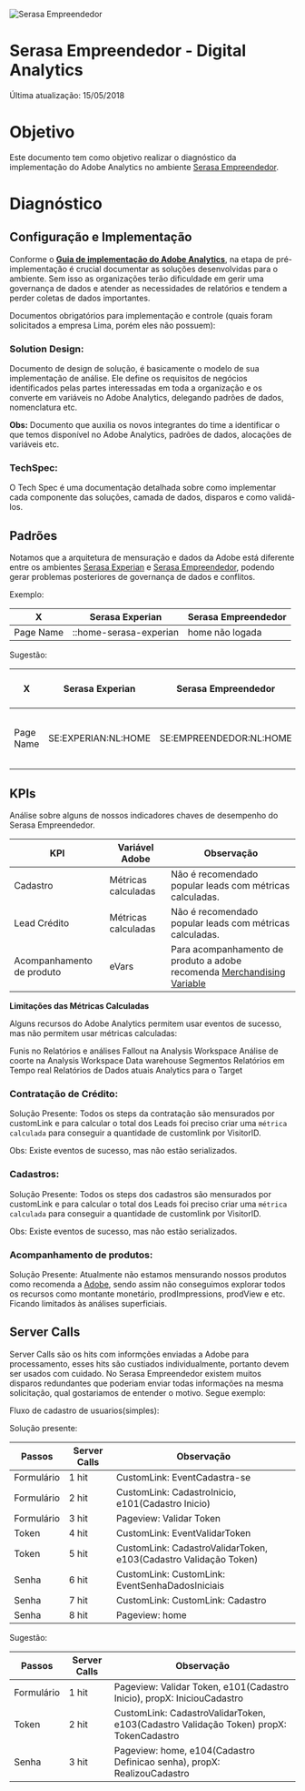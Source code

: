 ![Serasa Empreendedor](https://pablosandri.github.io/sandbox/empreendedor.jpg)

# Serasa Empreendedor - Digital Analytics

Última atualização: 15/05/2018

# Objetivo

Este documento tem como objetivo realizar o diagnóstico da implementação do Adobe Analytics no ambiente [Serasa Empreendedor](https://www.serasaempreendedor.com.br/).

# Diagnóstico 

## Configuração e Implementação

Conforme o [**Guia de implementação do Adobe Analytics**](https://helpx.adobe.com/analytics/kb/analytics-standard-implementation-guide.html), na etapa de pré-implementação é crucial documentar as soluções desenvolvidas para o ambiente. Sem isso as organizações terão dificuldade em gerir uma governança de dados e atender as necessidades de relatórios e tendem a perder coletas de dados importantes.

Documentos obrigatórios para implementação e controle (quais foram solicitados a empresa Lima, porém eles não possuem):

### Solution Design: 
Documento de design de solução, é basicamente o modelo de sua implementação de análise. Ele define os requisitos de negócios identificados pelas partes interessadas em toda a organização e os converte em variáveis no Adobe Analytics, delegando padrões de dados, nomenclatura etc.

**Obs:** Documento que auxilia os novos integrantes do time a identificar o que temos disponível no Adobe Analytics, padrões de dados, alocações de variáveis etc.

### TechSpec: 
O Tech Spec é uma documentação detalhada sobre como implementar cada componente das soluções, camada de dados, disparos e como validá-los.

## Padrões

Notamos que a arquitetura de mensuração e dados da Adobe está diferente entre os ambientes [Serasa Experian](https://www.serasaexperian.com.br/) e [Serasa Empreendedor](https://www.serasaempreendedor.com.br/), podendo gerar problemas posteriores de governança de dados e conflitos.

Exemplo:

X       | Serasa Experian | Serasa Empreendedor  |
------- | ---------------- | ---------- | 
Page Name  | ::home-serasa-experian  | home não logada


Sugestão:

X       | Serasa Experian | Serasa Empreendedor  | Construção do Page Name
------- | ---------------- | ---------- |  --------------
Page Name  | SE:EXPERIAN:NL:HOME  | SE:EMPREENDEDOR:NL:HOME  |  [site]:[Ambiente]:[Logado ou deslogado]:[Página]

## KPIs

Análise sobre alguns de nossos indicadores chaves de desempenho do Serasa Empreendedor.

KPI | Variável Adobe | Observação |
------- | ---------------- | ---------- | 
Cadastro  | Métricas calculadas | Não é recomendado popular leads com métricas calculadas.
Lead Crédito  | Métricas calculadas | Não é recomendado popular leads com métricas calculadas.
Acompanhamento de produto | eVars | Para acompanhamento de produto a adobe recomenda [Merchandising Variable](https://marketing.adobe.com/resources/help/en_US/sc/implement/var_merchandising_impl.html)

**Limitações das Métricas Calculadas**

Alguns recursos do Adobe Analytics permitem usar eventos de sucesso, mas não permitem usar métricas calculadas:

Funis no Relatórios e análises
Fallout na Analysis Workspace
Análise de coorte na Analysis Workspace
Data warehouse
Segmentos
Relatórios em Tempo real
Relatórios de Dados atuais
Analytics para o Target

### Contratação de Crédito:

Solução Presente: Todos os steps da contratação são mensurados por customLink e para calcular o total dos Leads foi preciso criar uma ```métrica calculada``` para conseguir a quantidade de customlink por VisitorID.

Obs: Existe eventos de sucesso, mas não estão serializados.

### Cadastros:

Solução Presente: Todos os steps dos cadastros são mensurados por customLink e para calcular o total dos Leads foi preciso criar uma ```métrica calculada``` para conseguir a quantidade de customlink por VisitorID.

Obs: Existe eventos de sucesso, mas não estão serializados.
### Acompanhamento de produtos:

Solução Presente: Atualmente não estamos mensurando nossos produtos como recomenda a [Adobe](https://marketing.adobe.com/resources/help/pt_BR/sc/implement/products.html), sendo assim não conseguimos explorar todos os recursos como montante monetário, prodImpressions, prodView e etc. Ficando limitados às análises superficiais.

## Server Calls

Server Calls são os hits com informções enviadas a Adobe para processamento, esses hits são custiados individualmente, portanto devem ser usados com cuidado.
No Serasa Empreendedor existem muitos disparos redundantes que poderiam enviar todas informações na mesma solicitação, qual gostariamos de entender o motivo. Segue exemplo:

Fluxo de cadastro de usuarios(simples):

Solução presente: 

Passos | Server Calls | Observação      |
------- | ---------------- | ---------- | 
Formulário  | 1 hit | CustomLink: EventCadastra-se
Formulário  | 2 hit | CustomLink: CadastroInicio, e101(Cadastro Inicio)
Formulário  | 3 hit | Pageview: Validar Token
Token  | 4 hit | CustomLink: EventValidarToken
Token  | 5 hit | CustomLink: CadastroValidarToken, e103(Cadastro Validação Token)
Senha  | 6 hit | CustomLink: CustomLink: EventSenhaDadosIniciais
Senha  | 7 hit | CustomLink: CustomLink: Cadastro | Definicao Senha, e104(Cadastro Definicao senha)
Senha  | 8 hit | Pageview: home

Sugestão:

Passos | Server Calls | Observação      |
------- | ---------------- | ---------- | 
Formulário  | 1 hit | Pageview: Validar Token, e101(Cadastro Inicio), propX: IniciouCadastro
Token  | 2 hit | CustomLink: CadastroValidarToken, e103(Cadastro Validação Token) propX: TokenCadastro
Senha  | 3 hit | Pageview: home, e104(Cadastro Definicao senha), propX: RealizouCadastro

